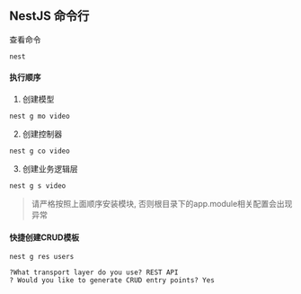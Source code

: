 ## NestJS 命令行

查看命令
```shell
nest
```
#### 执行顺序
1. 创建模型

```shell
nest g mo video 
```
2. 创建控制器
   
```shell
nest g co video
```
3. 创建业务逻辑层
   
```shell
nest g s video
```

> 请严格按照上面顺序安装模块, 否则根目录下的app.module相关配置会出现异常


#### 快捷创建CRUD模板

```shell
nest g res users
```
```shell
?What transport layer do you use? REST API
? Would you like to generate CRUD entry points? Yes
```






